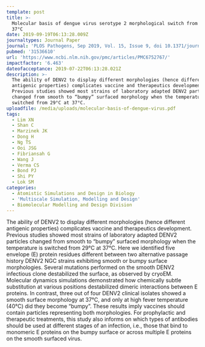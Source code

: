 ```yaml
---
template: post
title: >-
  Molecular basis of dengue virus serotype 2 morphological switch from 29°C to
  37°C
date: 2019-09-19T06:13:28.009Z
journaltypes: Journal Paper
journal: 'PLOS Pathogens, Sep 2019, Vol. 15, Issue 9, doi 10.1371/journal.ppat.100799'
pubmed: '31536610'
url: 'https://www.ncbi.nlm.nih.gov/pmc/articles/PMC6752767/'
impactfactor: '6.463'
dateofacceptance: 2019-07-22T06:13:28.021Z
description: >-
  The ability of DENV2 to display different morphologies (hence different
  antigenic properties) complicates vaccine and therapeutics development.
  Previous studies showed most strains of laboratory adapted DENV2 particles
  changed from smooth to “bumpy” surfaced morphology when the temperature is
  switched from 29°C at 37°C. 
uploadfile: /media/uploads/molecular-basis-of-dengue-virus.pdf
tags:
  - Lim XN
  - Shan C
  - Marzinek JK
  - Dong H
  - Ng TS
  - Ooi JSG
  - Fibriansah G
  - Wang J
  - Verma CS
  - Bond PJ
  - Shi PY
  - Lok SM
categories:
  - Atomistic Simulations and Design in Biology
  - 'Multiscale Simulation, Modelling and Design'
  - Biomolecular Modelling and Design Division
---
```

<!--StartFragment-->

The ability of DENV2 to display different morphologies (hence different antigenic properties) complicates vaccine and therapeutics development. Previous studies showed most strains of laboratory adapted DENV2 particles changed from smooth to “bumpy” surfaced morphology when the temperature is switched from 29°C at 37°C. Here we identified five envelope (E) protein residues different between two alternative passage history DENV2 NGC strains exhibiting smooth or bumpy surface morphologies. Several mutations performed on the smooth DENV2 infectious clone destabilized the surface, as observed by cryoEM. Molecular dynamics simulations demonstrated how chemically subtle substitution at various positions destabilized dimeric interactions between E proteins. In contrast, three out of four DENV2 clinical isolates showed a smooth surface morphology at 37°C, and only at high fever temperature (40°C) did they become “bumpy”. These results imply vaccines should contain particles representing both morphologies. For prophylactic and therapeutic treatments, this study also informs on which types of antibodies should be used at different stages of an infection, i.e., those that bind to monomeric E proteins on the bumpy surface or across multiple E proteins on the smooth surfaced virus.

<!--EndFragment-->
